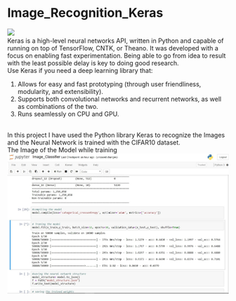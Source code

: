 # Image_Recognition_Keras
<img src="https://s3.amazonaws.com/keras.io/img/keras-logo-2018-large-1200.png"><br>
Keras is a high-level neural networks API, written in Python and capable of running on top of TensorFlow, CNTK, or Theano. It was developed with a focus on enabling fast experimentation. Being able to go from idea to result with the least possible delay is key to doing good research.<br>
Use Keras if you need a deep learning library that:<br>
1) Allows for easy and fast prototyping (through user friendliness, modularity, and extensibility).
2) Supports both convolutional networks and recurrent networks, as well as combinations of the two.
3) Runs seamlessly on CPU and GPU.
<br>
In this project I have used the Python library Keras to recognize the Images and the Neural Network is trained with the CIFAR10 dataset.
<br>
The Image of the Model while training 
<br>
<img src="First Image Classifier.jpg">
